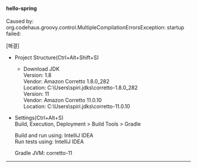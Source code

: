 
#### hello-spring

Caused by: org.codehaus.groovy.control.MultipleCompilationErrorsException: startup failed:

[해결]
- Project Structure(Ctrl+Alt+Shift+S)  
  - Download JDK  
    Version: 1.8  
    Vendor: Amazon Corretto 1.8.0_282  
    Location: C:\Users\spiri\.jdks\corretto-1.8.0_282  
    Version: 11  
    Vendor: Amazon Corretto 11.0.10  
    Location: C:\Users\spiri\.jdks\corretto-11.0.10  

- Settings(Ctrl+Alt+S)  
  Build, Execution, Deployment > Build Tools > Gradle  
  
  Build and run using: IntelliJ IDEA  
  Run tests using: IntelliJ IDEA  
  
  Gradle JVM: corretto-11  

----




